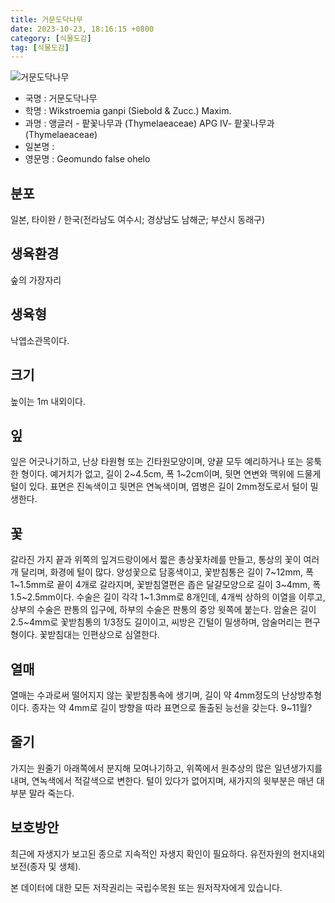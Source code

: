 ```yaml
---
title: 거문도닥나무
date: 2023-10-23, 18:16:15 +0800
category: [식물도감]
tag: [식물도감]
---
```




![거문도닥나무](http://www.nature.go.kr/fileUpload/plants/basic/Thymelaeaceae/Wikstroemia/9133/9133_1_th2.JPG)
- 국명 : 거문도닥나무
- 학명 : Wikstroemia ganpi (Siebold & Zucc.) Maxim.
- 과명 : 앵글러 - 팥꽃나무과 (Thymelaeaceae) APG Ⅳ- 팥꽃나무과 (Thymelaeaceae)
- 일본명 : 
- 영문명 : Geomundo false ohelo


## 분포
일본, 타이완 / 한국(전라남도 여수시; 경상남도 남해군; 부산시 동래구)
## 생육환경
숲의 가장자리
## 생육형
낙엽소관목이다.
## 크기
높이는 1m 내외이다.
## 잎
잎은 어긋나기하고, 난상 타원형 또는 긴타원모양이며, 양끝 모두 예리하거나 또는 뭉툭한 형이다. 예거치가 없고, 길이 2~4.5cm, 폭 1~2cm이며, 뒷면 연변와 맥위에 드물게 털이 있다. 표면은 진녹색이고 뒷면은 연녹색이며, 엽병은 길이 2mm정도로서 털이 밀생한다.
## 꽃
갈라진 가지 끝과 위쪽의 잎겨드랑이에서 짧은 총상꽃차례를 만들고, 통상의 꽃이 여러 개 달리며, 화경에 털이 많다. 양성꽃으로 담홍색이고, 꽃받침통은 길이 7~12mm, 폭 1~1.5mm로 끝이 4개로 갈라지며, 꽃받침열편은 좁은 달걀모양으로 길이 3~4mm, 폭 1.5~2.5mm이다. 수술은 길이 각각 1~1.3mm로 8개인데, 4개씩 상하의 이열을  이루고, 상부의 수술은 판통의 입구에, 하부의 수술은 판통의 중앙 윗쪽에 붙는다. 암술은 길이 2.5~4mm로 꽃받침통의 1/3정도 길이이고, 씨방은 긴털이 밀생하며, 암술머리는 편구형이다. 꽃받침대는 인편상으로 심열한다.
## 열매
열매는 수과로써 떨어지지 않는 꽃받침통속에 생기며, 길이 약 4mm정도의 난상방추형이다. 종자는 약 4mm로 길이 방향을 따라 표면으로 돌출된 능선을 갖는다. 9~11월?
## 줄기
가지는 원줄기 아래쪽에서 분지해 모여나기하고, 위쪽에서 원추상의 많은 일년생가지를 내며, 연녹색에서 적갈색으로 변한다. 털이 있다가 없어지며, 새가지의 윗부분은 매년 대부분 말라 죽는다.
## 보호방안
최근에 자생지가 보고된 종으로 지속적인 자생지 확인이 필요하다. 유전자원의 현지내외 보전(종자 및 생체).






본 데이터에 대한 모든 저작권리는 국립수목원 또는 원저작자에게 있습니다.
